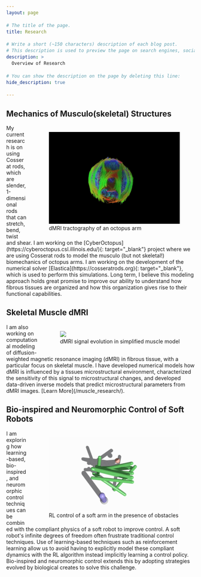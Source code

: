 ```yaml
---
layout: page

# The title of the page.
title: Research

# Write a short (~150 characters) description of each blog post.
# This description is used to preview the page on search engines, social media, etc.
description: >
  Overview of Research

# You can show the description on the page by deleting this line:
hide_description: true

---
```



## Mechanics of Musculo(skeletal) Structures
<figure style="float: right; padding-left:20px; padding-top:5px;">
<img src="/assets/video/Octo_dMRI.gif"  width="350">     
<figcaption>dMRI tractography of an octopus arm </figcaption>
</figure>
My current research is on using Cosserat rods, which are slender, 1-dimensional rods that can stretch, bend, twist and shear. I am working on the [CyberOctopus](https://cyberoctopus.csl.illinois.edu/){: target="_blank"} project where we are using Cosserat rods to model the musculo (but not skeletal!) biomechanics of octopus arms. I am working on the development of the numerical solver [Elastica](https://cosseratrods.org){: target="_blank"}, which is used to perform this simulations. Long term, I believe this modeling approach holds great promise to improve our ability to understand how fibrous tissues are organized and how this organization gives rise to their functional capabilities.

## Skeletal Muscle dMRI
<figure style="float: right; padding-left:20px; padding-top:5px;">
<img src="/assets/video/REV-animation.gif"  width="350">     
<figcaption>dMRI signal evolution in simplified muscle model </figcaption>
</figure>
I am also working on computational modeling of diffusion-weighted magnetic resonance imaging (dMRI) in fibrous tissue, with a particular focus on skeletal muscle. I have developed numerical models how dMRI is influenced by a tissues microstructural environment, characterized the sensitivity of this signal to microstructural changes, and developed data-driven inverse models that predict microstructural parameters from dMRI images. [Learn More](/muscle_research/).


## Bio-inspired and Neuromorphic Control of Soft Robots
<figure style="float: right; padding-left:20px; padding-top:5px;">
<img src="/assets/video/soft_arm.gif"  width="350">     
<figcaption>RL control of a soft arm in the presence of obstacles </figcaption>
</figure>
I am exploring how learning-based, bio-inspired, and neuromorphic control techniques can be combined with the compliant physics of a soft robot to improve control. A soft robot's infinite degrees of freedom often frustrate traditional control techniques. Use of learning-based techniques such as reinforcement learning allow us to avoid having to explicitly model these compliant dynamics with the RL algorithm instead implicitly learning a control policy. Bio-inspired and neuromorphic control extends this by adopting strategies evolved by biological creates to solve this challenge. 

